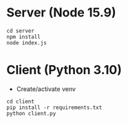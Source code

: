 # Server (Node 15.9)

```
cd server
npm install
node index.js
```


# Client (Python 3.10)

- Create/activate venv

```
cd client
pip install -r requirements.txt
python client.py
```
